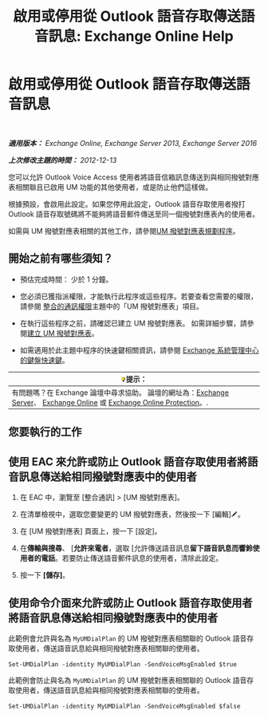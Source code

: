 ﻿---
title: '啟用或停用從 Outlook 語音存取傳送語音訊息: Exchange Online Help'
TOCTitle: 啟用或停用從 Outlook 語音存取傳送語音訊息
ms:assetid: 63544ae2-6a28-40b2-82fc-3df83e93ee56
ms:mtpsurl: https://technet.microsoft.com/zh-tw/library/Ee423546(v=EXCHG.150)
ms:contentKeyID: 52062328
ms.date: 05/23/2018
mtps_version: v=EXCHG.150
ms.translationtype: MT
---

# 啟用或停用從 Outlook 語音存取傳送語音訊息

 

_**適用版本：** Exchange Online, Exchange Server 2013, Exchange Server 2016_

_**上次修改主題的時間：** 2012-12-13_

您可以允許 Outlook Voice Access 使用者將語音信箱訊息傳送到與相同撥號對應表相關聯且已啟用 UM 功能的其他使用者，或是防止他們這樣做。

根據預設，會啟用此設定。如果您停用此設定，Outlook 語音存取使用者撥打 Outlook 語音存取號碼將不能夠將語音郵件傳送至同一個撥號對應表內的使用者。

如需與 UM 撥號對應表相關的其他工作，請參閱[UM 撥號對應表規劃程序](um-dial-plan-procedures-exchange-2013-help.md)。

## 開始之前有哪些須知？

  - 預估完成時間： 少於 1 分鐘。

  - 您必須已獲指派權限，才能執行此程序或這些程序。若要查看您需要的權限，請參閱 [整合的通訊權限](unified-messaging-permissions-exchange-2013-help.md)主題中的「UM 撥號對應表」項目。

  - 在執行這些程序之前，請確認已建立 UM 撥號對應表。 如需詳細步驟，請參閱[建立 UM 撥號對應表](create-a-um-dial-plan-exchange-2013-help.md)。

  - 如需適用於此主題中程序的快速鍵相關資訊，請參閱 [Exchange 系統管理中心的鍵盤快速鍵](keyboard-shortcuts-in-the-exchange-admin-center-exchange-online-protection-help.md)。

<table>
<thead>
<tr class="header">
<th><img src="images/Bb124558.tip(EXCHG.150).gif" title="提示" alt="提示" />提示：</th>
</tr>
</thead>
<tbody>
<tr class="odd">
<td>有問題嗎？在 Exchange 論壇中尋求協助。 論壇的網址為：<a href="https://go.microsoft.com/fwlink/p/?linkid=60612">Exchange Server</a>、 <a href="https://go.microsoft.com/fwlink/p/?linkid=267542">Exchange Online</a> 或 <a href="https://go.microsoft.com/fwlink/p/?linkid=285351">Exchange Online Protection</a>。.</td>
</tr>
</tbody>
</table>


## 您要執行的工作

## 使用 EAC 來允許或防止 Outlook 語音存取使用者將語音訊息傳送給相同撥號對應表中的使用者

1.  在 EAC 中，瀏覽至 \[整合通訊\] \> \[UM 撥號對應表\]。

2.  在清單檢視中，選取您要變更的 UM 撥號對應表，然後按一下 \[編輯\]![編輯圖示](images/JJ218640.6f53ccb2-1f13-4c02-bea0-30690e6ea71d(EXCHG.150).gif "編輯圖示")。

3.  在 \[UM 撥號對應表\] 頁面上，按一下 \[設定\]。

4.  在**傳輸與搜尋**、 \[**允許來電者**，選取 \[允許傳送語音訊息**留下語音訊息而響鈴使用者的電話**。若要防止傳送語音郵件訊息的使用者，清除此設定。

5.  按一下 **\[儲存\]**。

## 使用命令介面來允許或防止 Outlook 語音存取使用者將語音訊息傳送給相同撥號對應表中的使用者

此範例會允許與名為 `MyUMDialPlan` 的 UM 撥號對應表相關聯的 Outlook 語音存取使用者，傳送語音訊息給與相同撥號對應表相關聯的使用者。

    Set-UMDialPlan -identity MyUMDialPlan -SendVoiceMsgEnabled $true

此範例會防止與名為 `MyUMDialPlan` 的 UM 撥號對應表相關聯的 Outlook 語音存取使用者，傳送語音訊息給與相同撥號對應表相關聯的使用者。

    Set-UMDialPlan -identity MyUMDialPlan -SendVoiceMsgEnabled $false

